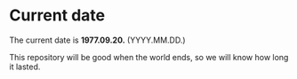 # Current date

The current date is **1977.09.20.** (YYYY.MM.DD.)

This repository will be good when the world ends, so we will know how long it lasted.